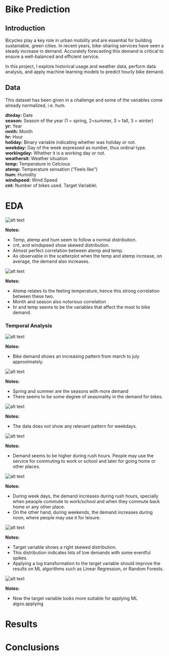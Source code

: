 # Bike Prediction

## Introduction

Bicycles play a key role in urban mobility and are essential for building sustainable, green cities. In recent years, bike-sharing services have seen a steady increase in demand. Accurately forecasting this demand is critical to ensure a well-balanced and efficient service.

In this project, I explore historical usage and weather data, perform data analysis, and apply machine learning models to predict hourly bike demand.

## Data
This dataset has been given in a challenge and some of the variables come already normalized, i.e. hum. 

**dteday:** Date\
**season:** Season of the year (1 = spring, 2=summer, 3 = fall, 3 = winter)\
**yr:** Year\
**mnth:** Month\
**hr:** Hour\
**holiday:** Binary variable indicating whether was holiday or not.\
**weekday:** Day of the week expressed as number, thus ordinal type.\
**workingday:** Whether it is a working day or not.\
**weathersit:** Weather situation\
**temp:** Temperature in Celcious\
**atemp:** Temperature sensation ("Feels like")\
**hum:** Humidity\
**windspeed:** Wind Speed\
**cnt:** Number of bikes used. Target Variable\


# EDA

![alt text](figs/pairplot.png)

**Notes:**
- Temp, atemp and hum seem to follow a normal distribution.
- cnt, and windspeed show skewed distribution. 
- Almost perfect correlation between atemp and temp.
- As observable in the scatterplot when the temp and atemp increase, on average, the demand also increases. 

![alt text](figs/corr_matrix.png)

**Notes:**
- Atemp relates to the feeling temperature, hence this strong correlation between these two.
- Month and season also notorious correlation
- hr and temp seems to be the variables that affect the most to bike demand. 

### Temporal Analysis

![alt text](figs/usage_by_month.png)

**Notes:**
- Bike demand shows an increasing pattern from march to july approximately.

![alt text](figs/usage_by_season.png)

**Notes:**
- Spring and summer are the seasons with more demand
- There seems to be some degree of seasonality in the demand for bikes.

![alt text](figs/usage_by_weelday.png)

**Notes:**
- The data does not show any relevant pattern for weekdays.

![alt text](figs/usage_by_hour.png)

**Notes:**
- Demand seems to be higher during rush hours. People may use the service for commuting to work or school and later for going home or other places.

![alt text](figs/usage_by_hour.png)

**Notes:**
- During week days, the demand increases during rush hours, specially when peaople commute to work/school and when they commute back home or any other place.
- On the other hand, during weekends, the demand increases during noon, where people may use it for leisure.

![alt text](figs/cnt_distribution.png)

**Notes:**
- Target variable shows a right skewed distribution. 
- This distribution indicates lots of low demands with some eventful spikes.
- Applying a log transformation to the target variable should improve the results on ML algorithms such as Linear Regression, or Random Forests. 

![alt text](figs/logged_cnt_distribution.png)

**Notes:**
- Now the target variable looks more suitable for applying ML algos.applying

# Results

# Conclusions
